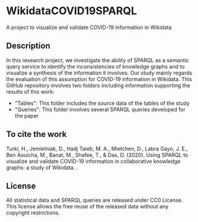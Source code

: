 # WikidataCOVID19SPARQL
A project to visualize and validate COVID-19 information in Wikidata

## Description
In this research project, we investigate the ability of SPARQL as a semantic query service to identify the inconsistencies of knowledge graphs and to visualize a synthesis of the information it involves. Our study mainly regards the evaluation of this assumption for COVID-19 information in Wikidata. This GitHub repository involves two folders including information supporting the results of this work:
* "Tables": This folder includes the source data of the tables of the study
* "Queries": This folder involves several SPARQL queries developed for the paper

## To cite the work
Turki, H., Jemielniak, D., Hadj Taieb, M. A., Mietchen, D., Labra Gayo, J. E., Ben Aouicha, M., Banat, M., Shafee, T., & Das, D. (2020). Using SPARQL to visualize and validate COVID-19 information in collaborative knowledge graphs: a study of Wikidata. <i></i>.

## License
All statistical data and SPARQL queries are released under CC0 License. This license allows the free reuse of the released data without any copyright restrictions.

